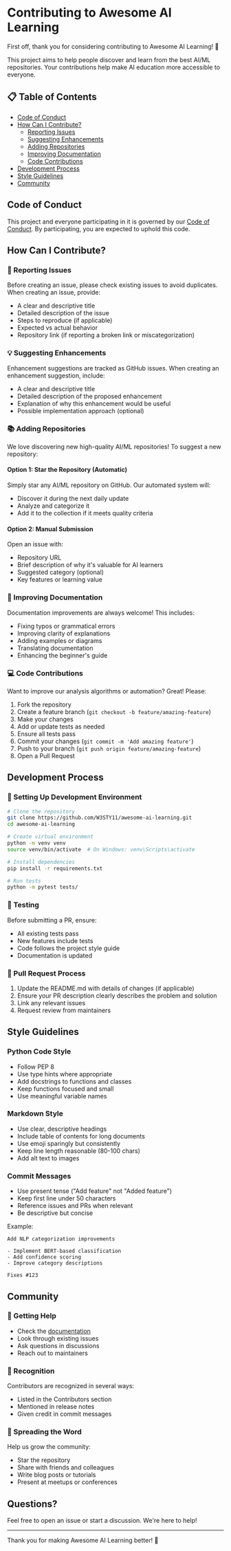 # Contributing to Awesome AI Learning

First off, thank you for considering contributing to Awesome AI Learning! 🎉

This project aims to help people discover and learn from the best AI/ML repositories. Your contributions help make AI education more accessible to everyone.

## 📋 Table of Contents

- [Code of Conduct](#code-of-conduct)
- [How Can I Contribute?](#how-can-i-contribute)
  - [Reporting Issues](#reporting-issues)
  - [Suggesting Enhancements](#suggesting-enhancements)
  - [Adding Repositories](#adding-repositories)
  - [Improving Documentation](#improving-documentation)
  - [Code Contributions](#code-contributions)
- [Development Process](#development-process)
- [Style Guidelines](#style-guidelines)
- [Community](#community)

## Code of Conduct

This project and everyone participating in it is governed by our [Code of Conduct](CODE_OF_CONDUCT.md). By participating, you are expected to uphold this code.

## How Can I Contribute?

### 🐛 Reporting Issues

Before creating an issue, please check existing issues to avoid duplicates. When creating an issue, provide:

- A clear and descriptive title
- Detailed description of the issue
- Steps to reproduce (if applicable)
- Expected vs actual behavior
- Repository link (if reporting a broken link or miscategorization)

### 💡 Suggesting Enhancements

Enhancement suggestions are tracked as GitHub issues. When creating an enhancement suggestion, include:

- A clear and descriptive title
- Detailed description of the proposed enhancement
- Explanation of why this enhancement would be useful
- Possible implementation approach (optional)

### 📚 Adding Repositories

We love discovering new high-quality AI/ML repositories! To suggest a new repository:

#### Option 1: Star the Repository (Automatic)
Simply star any AI/ML repository on GitHub. Our automated system will:
- Discover it during the next daily update
- Analyze and categorize it
- Add it to the collection if it meets quality criteria

#### Option 2: Manual Submission
Open an issue with:
- Repository URL
- Brief description of why it's valuable for AI learners
- Suggested category (optional)
- Key features or learning value

### 📝 Improving Documentation

Documentation improvements are always welcome! This includes:

- Fixing typos or grammatical errors
- Improving clarity of explanations
- Adding examples or diagrams
- Translating documentation
- Enhancing the beginner's guide

### 💻 Code Contributions

Want to improve our analysis algorithms or automation? Great! Please:

1. Fork the repository
2. Create a feature branch (`git checkout -b feature/amazing-feature`)
3. Make your changes
4. Add or update tests as needed
5. Ensure all tests pass
6. Commit your changes (`git commit -m 'Add amazing feature'`)
7. Push to your branch (`git push origin feature/amazing-feature`)
8. Open a Pull Request

## Development Process

### 🔧 Setting Up Development Environment

```bash
# Clone the repository
git clone https://github.com/W3STY11/awesome-ai-learning.git
cd awesome-ai-learning

# Create virtual environment
python -m venv venv
source venv/bin/activate  # On Windows: venv\Scripts\activate

# Install dependencies
pip install -r requirements.txt

# Run tests
python -m pytest tests/
```

### 🧪 Testing

Before submitting a PR, ensure:
- All existing tests pass
- New features include tests
- Code follows the project style guide
- Documentation is updated

### 🚀 Pull Request Process

1. Update the README.md with details of changes (if applicable)
2. Ensure your PR description clearly describes the problem and solution
3. Link any relevant issues
4. Request review from maintainers

## Style Guidelines

### Python Code Style

- Follow PEP 8
- Use type hints where appropriate
- Add docstrings to functions and classes
- Keep functions focused and small
- Use meaningful variable names

### Markdown Style

- Use clear, descriptive headings
- Include table of contents for long documents
- Use emoji sparingly but consistently
- Keep line length reasonable (80-100 chars)
- Add alt text to images

### Commit Messages

- Use present tense ("Add feature" not "Added feature")
- Keep first line under 50 characters
- Reference issues and PRs when relevant
- Be descriptive but concise

Example:
```
Add NLP categorization improvements

- Implement BERT-based classification
- Add confidence scoring
- Improve category descriptions

Fixes #123
```

## Community

### 💬 Getting Help

- Check the [documentation](README.md)
- Look through existing issues
- Ask questions in discussions
- Reach out to maintainers

### 🌟 Recognition

Contributors are recognized in several ways:
- Listed in the Contributors section
- Mentioned in release notes
- Given credit in commit messages

### 📣 Spreading the Word

Help us grow the community:
- Star the repository
- Share with friends and colleagues
- Write blog posts or tutorials
- Present at meetups or conferences

## Questions?

Feel free to open an issue or start a discussion. We're here to help!

---

Thank you for making Awesome AI Learning better! 🚀
